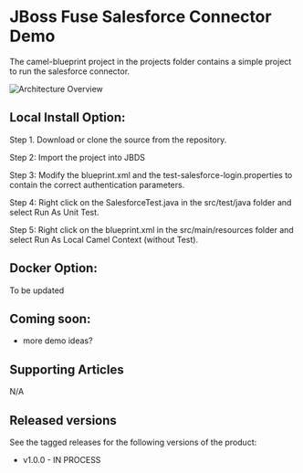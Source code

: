 JBoss Fuse Salesforce Connector Demo  
======================================  
The camel-blueprint project in the projects folder contains a simple project to run the salesforce connector.  

![Architecture Overview](https://raw.githubusercontent.com/jbossdemocentral/fuse-components-salesforce/master/docs/demo-images/salesforcecrmerpsocialhub.PNG)

Local Install Option:  
---------------------    

Step 1. Download or clone the source from the repository.  
  
Step 2: Import the project into JBDS  
  
Step 3: Modify the blueprint.xml and the test-salesforce-login.properties to contain the correct authentication parameters.  
  
Step 4: Right click on the SalesforceTest.java in the src/test/java folder and select Run As Unit Test.  
  
Step 5: Right click on the blueprint.xml in the src/main/resources folder and select Run As Local Camel Context (without Test).
  

Docker Option:
------------
  
To be updated  

Coming soon:
------------
   
   * more demo ideas?  

Supporting Articles
-------------------
N/A  

Released versions
-----------------

See the tagged releases for the following versions of the product:

- v1.0.0 - IN PROCESS
